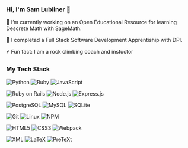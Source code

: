 ### Hi, I'm Sam Lubliner 👋

🔭 I’m currently working on an Open Educational Resource for learning Descrete Math with SageMath.

🌱 I completad a Full Stack Software Development Apprentiship with DPI.

⚡ Fun fact: I am a rock climbing coach and instuctor

### My Tech Stack

![Python](https://img.shields.io/badge/-Python-3776AB?style=flat-square&logo=python&logoColor=white)
![Ruby](https://img.shields.io/badge/-Ruby-CC342D?style=flat-square&logo=ruby&logoColor=white)
![JavaScript](https://img.shields.io/badge/-JavaScript-F7DF1E?style=flat-square&logo=javascript&logoColor=black)

![Ruby on Rails](https://img.shields.io/badge/-Ruby_on_Rails-CC0000?style=flat-square&logo=ruby-on-rails&logoColor=white)
![Node.js](https://img.shields.io/badge/-Node.js-339933?style=flat-square&logo=node.js&logoColor=white)
![Express.js](https://img.shields.io/badge/-Express.js-000000?style=flat-square&logo=express&logoColor=white)

![PostgreSQL](https://img.shields.io/badge/-PostgreSQL-4169E1?style=flat-square&logo=postgresql&logoColor=white)
![MySQL](https://img.shields.io/badge/-MySQL-4479A1?style=flat-square&logo=mysql&logoColor=white)
![SQLite](https://img.shields.io/badge/-SQLite-003B57?style=flat-square&logo=sqlite&logoColor=white)

![Git](https://img.shields.io/badge/-Git-F05032?style=flat-square&logo=git&logoColor=white)
![Linux](https://img.shields.io/badge/-Linux-FCC624?style=flat-square&logo=linux&logoColor=black)
![NPM](https://img.shields.io/badge/-NPM-CB3837?style=flat-square&logo=npm&logoColor=white)

![HTML5](https://img.shields.io/badge/-HTML5-E34F26?style=flat-square&logo=html5&logoColor=white)
![CSS3](https://img.shields.io/badge/-CSS3-1572B6?style=flat-square&logo=css3&logoColor=white)
![Webpack](https://img.shields.io/badge/-Webpack-8DD6F9?style=flat-square&logo=webpack&logoColor=black)

![XML](https://img.shields.io/badge/-XML-FF6600?style=flat-square&logo=xml&logoColor=white)
![LaTeX](https://img.shields.io/badge/-LaTeX-008080?style=flat-square&logo=latex&logoColor=white)
![PreTeXt](https://img.shields.io/badge/-PreTeXt-007396?style=flat-square)
